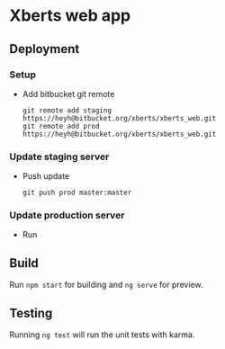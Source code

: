 # Xberts web app

## Deployment

### Setup
  
  - Add bitbucket git remote
  
        git remote add staging https://heyh@bitbucket.org/xberts/xberts_web.git
        git remote add prod https://heyh@bitbucket.org/xberts/xberts_web.git
        
### Update staging server
  - Push update
  
        git push prod master:master
        
### Update production server
  - Run 
        
## Build

Run `npm start` for building and `ng serve` for preview.

## Testing

Running `ng test` will run the unit tests with karma.
